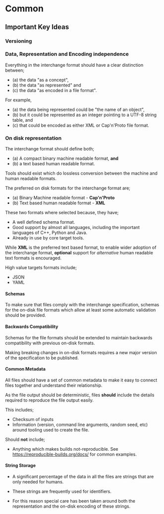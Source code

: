 # Common

## Important Key Ideas

### Versioning



### Data, Representation and Encoding independence

Everything in the interchange format should have a clear distinction between;

 * (a) the data "as a concept",
 * (b) the data "as represented" and
 * (c) the data "as encoded in a file format".

For example,

 * (a) the data being represented could be "the name of an object",
 * (b) but it could be represented as an integer pointing to a UTF-8 string
   table, and
 * (c) that could be encoded as either XML or Cap'n'Proto file format.

### On disk representation

The interchange format should define both;

 * (a) A compact binary machine readable format, **and**
 * (b) a text based human readable format.

Tools should exist which do lossless conversion between the machine and human
readable formats.

The preferred on disk formats for the interchange format are;

 * (a) Binary Machine readable format - **Cap'n'Proto**
 * (b) Text based human readable format - **XML**

These two formats where selected because, they have;

 * A well defined schema format.
 * Good support by almost all languages, including the important languages of
   C++, Python and Java.
 * Already in use by core target tools.

While **XML** is the preferred text based format, to enable wider adoption of
the interchange format, **optional** support for *alternative* human readable
text formats is encouraged.

High value targets formats include;

 * JSON
 * YAML


#### Schemas

To make sure that files comply with the interchange specification, schemas for
the on-disk file formats which allow at least some automatic validation should
be provided.

#### Backwards Compatibility

Schemas for the file formats should be extended to maintain backwards
compatibility with previous on-disk formats.

Making breaking changes in on-disk formats requires a new major version of the
specification to be published.


#### Common Metadata

All files should have a set of common metadata to make it easy to connect files
together and understand their relationship.

As the file output should be deterministic, files **should** include the
details required to reproduce the file output easily.

This includes;

  * Checksum of inputs
  * Information (version, command line arguments, random seed, etc) around
    tooling used to create the file.

Should **not** include;

 * Anything which makes builds not-reproducible.
   See https://reproducible-builds.org/docs/ for common examples.


#### String Storage

 * A significant percentage of the data in all the files are strings that are
   only needed for humans.

 * These strings are frequently used for identifiers.

 * For this reason special care has been taken around both the representation
   and the on-disk encoding of these strings.


